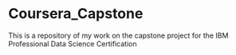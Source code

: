 # Coursera_Capstone
This is a repository of my work on the capstone project for the IBM Professional Data Science Certification
